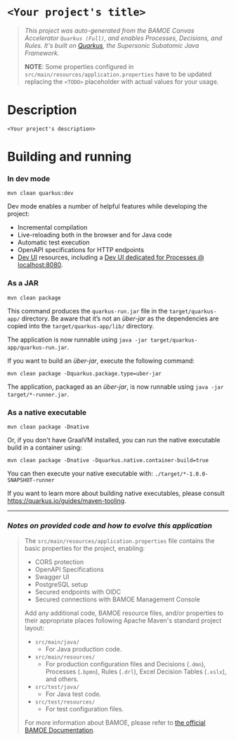 # `<Your project's title>`

> _This project was auto-generated from the BAMOE Canvas Accelerator `Quarkus (Full)`, and enables Processes, Decisions, and Rules. It's built on [Quarkus](https://quarkus.io/), the Supersonic Subatomic Java Framework._
>
> **NOTE**: Some properties configured in `src/main/resources/application.properties` have to be updated replacing the `<TODO>` placeholder with actual values for your usage.

# Description

`<Your project's description>`

# Building and running

### In dev mode

```shell script
mvn clean quarkus:dev
```

Dev mode enables a number of helpful features while developing the project:

- Incremental compilation
- Live-reloading both in the browser and for Java code
- Automatic test execution
- OpenAPI specifications for HTTP endpoints
- [Dev UI](https://quarkus.io/guides/dev-ui) resources, including a [Dev UI dedicated for Processes @ localhost:8080](http://localhost:8080/q/dev-ui/org.jbpm.jbpm-quarkus-devui/process-instances).

### As a JAR

```shell script
mvn clean package
```

This command produces the `quarkus-run.jar` file in the `target/quarkus-app/` directory.
Be aware that it’s not an _über-jar_ as the dependencies are copied into the `target/quarkus-app/lib/` directory.

The application is now runnable using `java -jar target/quarkus-app/quarkus-run.jar`.

If you want to build an _über-jar_, execute the following command:

```shell script
mvn clean package -Dquarkus.package.type=uber-jar
```

The application, packaged as an _über-jar_, is now runnable using `java -jar target/*-runner.jar`.

### As a native executable

```shell script
mvn clean package -Dnative
```

Or, if you don't have GraalVM installed, you can run the native executable build in a container using:

```shell script
mvn clean package -Dnative -Dquarkus.native.container-build=true
```

You can then execute your native executable with: `./target/*-1.0.0-SNAPSHOT-runner`

If you want to learn more about building native executables, please consult https://quarkus.io/guides/maven-tooling.

---

### _Notes on provided code and how to evolve this application_
 
> The `src/main/resources/application.properties` file contains the basic properties for the project, enabling:
> 
> - CORS protection
> - OpenAPI Specifications
> - Swagger UI
> - PostgreSQL setup
> - Secured endpoints with OIDC
> - Secured connections with BAMOE Management Console
> 
> Add any additional code, BAMOE resource files, and/or properties to their appropriate places following Apache Maven's standard project layout:
> - `src/main/java/`
>   - For Java production code.
> - `src/main/resources/`
>   - For production configuration files and Decisions (`.dmn`), Processes (`.bpmn`), Rules (`.drl`), Excel Decision Tables (`.xslx`), and others.
> - `src/test/java/`
>   - For Java test code.
> - `src/test/resources/`
>   - For test configuration files.
> 
> For more information about BAMOE, please refer to [the official BAMOE Documentation](https://www.ibm.com/docs/en/ibamoe).
